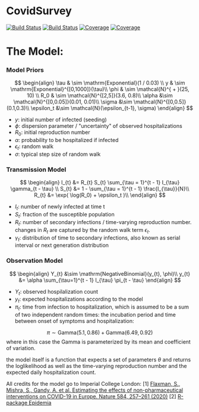# CovidSurvey

<!-- [![Stable](https://img.shields.io/badge/docs-stable-blue.svg)](https://andreaskoher.github.io/CovidSurvey.jl/stable)
[![Dev](https://img.shields.io/badge/docs-dev-blue.svg)](https://andreaskoher.github.io/CovidSurvey.jl/dev) -->
[![Build Status](https://travis-ci.com/andreaskoher/CovidSurvey.jl.svg?branch=master)](https://travis-ci.com/andreaskoher/CovidSurvey.jl)
[![Build Status](https://ci.appveyor.com/api/projects/status/github/andreaskoher/CovidSurvey.jl?svg=true)](https://ci.appveyor.com/project/andreaskoher/CovidSurvey-jl)
[![Coverage](https://codecov.io/gh/andreaskoher/CovidSurvey.jl/branch/master/graph/badge.svg)](https://codecov.io/gh/andreaskoher/CovidSurvey.jl)
[![Coverage](https://coveralls.io/repos/github/andreaskoher/CovidSurvey.jl/badge.svg?branch=master)](https://coveralls.io/github/andreaskoher/CovidSurvey.jl?branch=master)

# The Model:

### Model Priors
$$
\begin{align}
  \tau & \sim \mathrm{Exponential}(1 / 0.03) \\
  y & \sim \mathrm{Exponential}^{[0,1000]}(\tau)\\
  \phi  & \sim \mathcal{N}^{ + }(25, 10) \\
  R_0 & \sim \mathcal{N}^{[2,5]}(3.6, 0.8)\\
  \alpha &\sim \mathcal{N}^{[0,0.05]}(0.01, 0.01)\\
  \sigma &\sim \mathcal{N}^{[0,0.5]}(0.1,0.3)\\
  \epsilon_t &\sim \mathcal{N}(\epsilon_{t-1}, \sigma)
\end{align}
$$

- $y$: initial number of infected (seeding)
- $\phi$: dispersion parameter / "uncertainty" of observed hospitalizations
- $R_0$: initial reproduction number
- $\alpha$: probability to be hospitalized if infected
- $\epsilon_t$: random walk
- $\sigma$: typical step size of random walk

### Transmission Model
$$
\begin{align}
  I_{t} &= R_{t} S_{t}  \sum_{\tau = 1}^{t - 1} I_{\tau} \gamma_{t - \tau} \\
  S_{t} &= 1 - \sum_{\tau = 1}^{t - 1} \frac{I_{\tau}}{N}\\
  R_{t} &= \exp( \log(R_0) + \epsilon_t )\\
\end{align}
$$

- $I_t$: number of newly infected at time t
- $S_t$: fraction of the susceptible population
- $R_t$: number of secondary infections / time-varying reproduction number. changes in $R_t$ are captured by the random walk term $\epsilon_t$.
- $\gamma_t$: distribution of time to secondary infections, also known as serial interval or next generation distribution


### Observation Model
$$
\begin{align}
Y_{t} &\sim \mathrm{NegativeBinomial}(y_{t}, \phi)\\
y_{t} &= \alpha \sum_{\tau=1}^{t - 1} I_{\tau} \pi_{t - \tau}
\end{align}
$$

- $Y_t$: observed hospilalization count
- $y_t$: expected hospitalizations according to the model
- $\pi_t$: time from infection to hospitalization, which is assumed to be a sum of two independent random times: the incubation period and time between onset of symptoms and hospitalization:

$$
\begin{equation*}
\pi \sim \mathrm{Gamma}(5.1, 0.86) + \mathrm{Gamma}(6.49, 0.92)
\end{equation*}
$$
where in this case the $\mathrm{Gamma}$ is parameterized by its mean and coefficient of variation.

the model itself is a function that expects a set of parameters $\theta$ and returns the loglikelihood as well as the time-varying reproduction number and the expected daily hospitalization count.

All credits for the model go to Imperial College London:
[1] [Flaxman, S., Mishra, S., Gandy, A. et al. Estimating the effects of non-pharmaceutical interventions on COVID-19 in Europe. Nature 584, 257–261 (2020)](https://www.nature.com/articles/s41586-020-2405-7)
[2] [R-package Epidemia](https://imperialcollegelondon.github.io/epidemia/index.html)
